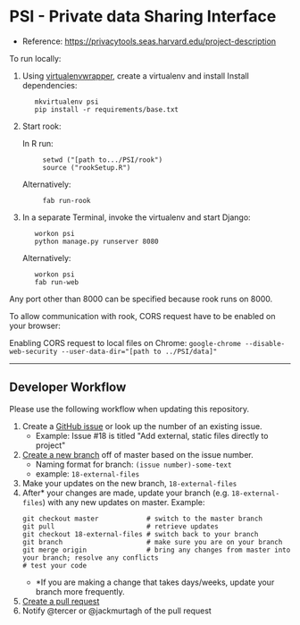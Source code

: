 # PSI - Private data Sharing Interface

- Reference: https://privacytools.seas.harvard.edu/project-description

To run locally:

1. Using [virtualenvwrapper](https://virtualenvwrapper.readthedocs.io/en/latest/), create a virtualenv and install Install dependencies: 

          mkvirtualenv psi
          pip install -r requirements/base.txt

2. Start rook:
  
      In R run: 

            setwd ("[path to.../PSI/rook")
            source ("rookSetup.R")

      Alternatively:

            fab run-rook
            
3. In a separate Terminal, invoke the virtualenv and start Django: 

          workon psi
          python manage.py runserver 8080

      Alternatively:

          workon psi
          fab run-web

Any port other than 8000 can be specified because rook runs on 8000. 

To allow communication with rook, CORS request have to be enabled on your browser:

Enabling CORS request to local files on Chrome:
`google-chrome --disable-web-security --user-data-dir="[path to ../PSI/data]"`

---

## Developer Workflow

Please use the following workflow when updating this repository.

1. Create a [GitHub issue](https://github.com/TwoRavens/PSI/issues) or look up the number of an existing issue.
    - Example: Issue #18 is titled "Add external, static files directly to project"
2. [Create a new branch](https://help.github.com/articles/creating-and-deleting-branches-within-your-repository/) off of master based on the issue number. 
    - Naming format for branch: `(issue number)-some-text`
    - example: `18-external-files`
3. Make your updates on the new branch, `18-external-files`
4. After* your changes are made, update your branch (e.g. `18-external-files`) with any new updates on master.  Example:
    ```
    git checkout master            # switch to the master branch
    git pull                       # retrieve updates
    git checkout 18-external-files # switch back to your branch
    git branch                     # make sure you are on your branch
    git merge origin               # bring any changes from master into your branch; resolve any conflicts
    # test your code
    ```
    - *If you are making a change that takes days/weeks, update your branch more frequently.
5. [Create a pull request](https://help.github.com/articles/creating-a-pull-request/#creating-the-pull-request)
6. Notify @tercer or @jackmurtagh of the pull request
